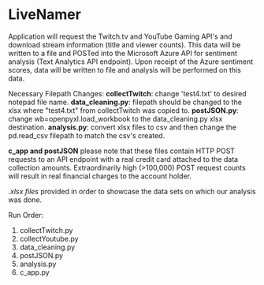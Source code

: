 # LiveNamer

Application will request the Twitch.tv and YouTube Gaming API's and download stream information (title and viewer counts). This data will be written to a file and POSTed into the Microsoft Azure API for sentiment analysis (Text Analytics API endpoint). Upon receipt of the 
Azure sentiment scores, data will be written to file and analysis will be performed on this data.  

Necessary Filepath Changes:
**collectTwitch**: change 'test4.txt' to desired notepad file name. 
**data_cleaning.py**: filepath should be changed to the xlsx where "test4.txt" from collectTwitch was copied to. 
**postJSON.py**: change wb=openpyxl.load_workbook to the data_cleaning.py xlsx destination. 
**analysis.py**: convert xlsx files to csv and then change the pd.read_csv filepath to match the csv's created. 

**c_app and postJSON** please note that these files contain HTTP POST requests to an API endpoint with a 
real credit card attached to the data collection amounts. Extraordinarily high (>100,000) POST request counts will result
in real financial charges to the account holder. 

*.xlsx files* provided in order to showcase the data sets on which our analysis was done. 

Run Order:
1. collectTwitch.py 
2. collectYoutube.py
3. data_cleaning.py
4. postJSON.py
5. analysis.py
6. c_app.py


